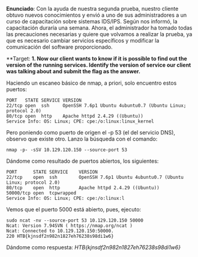 **Enunciado**:
Con la ayuda de nuestra segunda prueba, nuestro cliente obtuvo nuevos conocimientos y envió a uno de sus administradores a un curso de capacitación sobre sistemas IDS/IPS. Según nos informó, la capacitación duraría una semana. Ahora, el administrador ha tomado todas las precauciones necesarias y quiere que volvamos a realizar la prueba, ya que es necesario cambiar servicios específicos y modificar la comunicación del software proporcionado.

**Target: 
**1. Now our client wants to know if it is possible to find out the version of the running services. Identify the version of service our client was talking about and submit the flag as the answer.**

Haciendo un escaneo básico de nmap, a priori, solo encuentro estos puertos:
```
PORT   STATE SERVICE VERSION
22/tcp open  ssh     OpenSSH 7.6p1 Ubuntu 4ubuntu0.7 (Ubuntu Linux; protocol 2.0)
80/tcp open  http    Apache httpd 2.4.29 ((Ubuntu))
Service Info: OS: Linux; CPE: cpe:/o:linux:linux_kernel
```

Pero poniendo como puerto de origen el -p 53 (el del servicio DNS), observo que existe otro. Lanzo la búsqueda con el comando:
```
nmap -p- -sSV 10.129.120.150 --source-port 53
```

Dándome como resultado de puertos abiertos, los siguientes: 
```
PORT      STATE SERVICE    VERSION
22/tcp    open  ssh        OpenSSH 7.6p1 Ubuntu 4ubuntu0.7 (Ubuntu Linux; protocol 2.0)
80/tcp    open  http       Apache httpd 2.4.29 ((Ubuntu))
50000/tcp open  tcpwrapped
Service Info: OS: Linux; CPE: cpe:/o:linux:l
```

Vemos que el puerto 5000 está abierto, pues, ejecuto:
```
sudo ncat -nv --source-port 53 10.129.120.150 50000
Ncat: Version 7.94SVN ( https://nmap.org/ncat )
Ncat: Connected to 10.129.120.150:50000.
220 HTB{kjnsdf2n982n1827eh76238s98di1w6}
```

Dándome como respuesta: *HTB{kjnsdf2n982n1827eh76238s98di1w6}*
